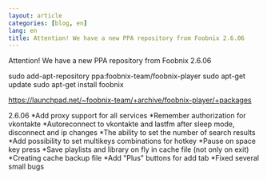 ```yaml
---
layout: article
categories: [blog, en]
lang: en
title: Attention! We have a new PPA repository from Foobnix 2.6.06
---
```


Attention! We have a new PPA repository from Foobnix 2.6.06

sudo add-apt-repository ppa:foobnix-team/foobnix-player
sudo apt-get update
sudo apt-get install foobnix

 https://launchpad.net/~foobnix-team/+archive/foobnix-player/+packages

2.6.06
*Add proxy support for all services
*Remember authorization for vkontakte
*Autoreconnect to vkontakte and lastfm after sleep mode, disconnect and ip changes
*The ability to set the number of search results
*Add possibility to set multikeys combinations for hotkey
*Pause on space key press
*Save playlists and library  on fly in cache file (not only on exit)
*Creating cache backup file
*Add "Plus" buttons for add tab
*Fixed several small bugs